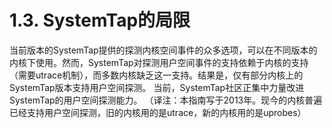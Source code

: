 # 1.3. SystemTap的局限

当前版本的SystemTap提供的探测内核空间事件的众多选项，可以在不同版本的内核下使用。然而，SystemTap对探测用户空间事件的支持依赖于内核的支持（需要utrace机制），而多数内核缺乏这一支持。结果是，仅有部分内核上的SystemTap版本支持用户空间探测。
当前，SystemTap社区正集中力量改进SystemTap的用户空间探测能力。
（译注：本指南写于2013年。现今的内核普遍已经支持用户空间探测，旧的内核用的是utrace，新的内核用的是uprobes）
